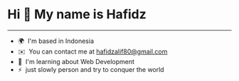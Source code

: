 Hi 👋 My name is Hafidz
========================

------------------------

* 🌍  I'm based in Indonesia
* ✉️  You can contact me at [hafidzalif80@gmail.com](mailto:hafidzalif80@gmail.com)
* 🧠  I'm learning about Web Development
* ⚡  just slowly person and try to conquer the world
